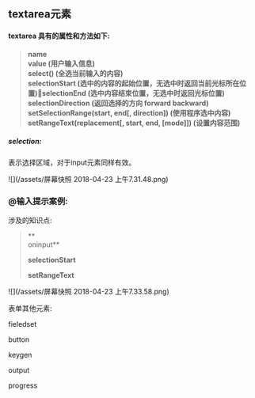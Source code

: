 ## textarea元素

#### textarea 具有的属性和方法如下:

> **name  
> value \(用户输入信息\)  
> select\(\) \(全选当前输入的内容\)  
> selectionStart \(选中的内容的起始位置，无选中时返回当前光标所在位置\)selectionEnd \(选中内容结束位置，无选中时返回光标位置\)  
> selectionDirection \(返回选择的方向 forward backward\)  
> setSelectionRange\(start, end\[, direction\]\) \(使用程序选中内容\)  
> setRangeText\(replacement\[, start, end, \[mode\]\]\) \(设置内容范围\)**

##### selection:

表示选择区域，对于input元素同样有效。

![](/assets/屏幕快照 2018-04-23 上午7.31.48.png)

### @输入提示案例:

涉及的知识点:

> **  
> oninput**
>
> **selectionStart**
>
> **setRangeText**

![](/assets/屏幕快照 2018-04-23 上午7.33.58.png)

表单其他元素:

fieledset

button

keygen

output

progress













